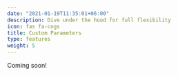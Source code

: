 ```yaml
---
date: "2021-01-19T11:35:01+06:00"
description: Dive under the hood for full flexibility
icon: fas fa-cogs
title: Custom Parameters
type: features
weight: 5
---
```

Coming soon!